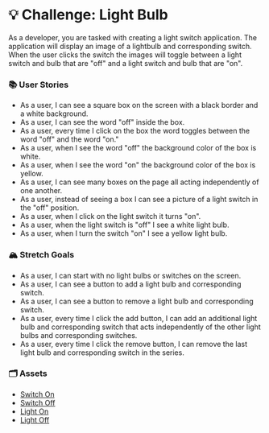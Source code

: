 # 💡 Challenge: Light Bulb

As a developer, you are tasked with creating a light switch application. The application will display an image of a lightbulb and corresponding switch. When the user clicks the switch the images will toggle between a light switch and bulb that are "off" and a light switch and bulb that are "on".

### 📚 User Stories

- As a user, I can see a square box on the screen with a black border and a white background.
- As a user, I can see the word "off" inside the box.
- As a user, every time I click on the box the word toggles between the word "off" and the word "on."
- As a user, when I see the word "off" the background color of the box is white.
- As a user, when I see the word "on" the background color of the box is yellow.
- As a user, I can see many boxes on the page all acting independently of one another.
- As a user, instead of seeing a box I can see a picture of a light switch in the "off" position.
- As a user, when I click on the light switch it turns "on".
- As a user, when the light switch is "off" I see a white light bulb.
- As a user, when I turn the switch "on" I see a yellow light bulb.

### 🏔 Stretch Goals

- As a user, I can start with no light bulbs or switches on the screen.
- As a user, I can see a button to add a light bulb and corresponding switch.
- As a user, I can see a button to remove a light bulb and corresponding switch.
- As a user, every time I click the add button, I can add an additional light bulb and corresponding switch that acts independently of the other light bulbs and corresponding switches.
- As a user, every time I click the remove button, I can remove the last light bulb and corresponding switch in the series.

### 🗂 Assets

- [Switch On](./assets/switchOn.png)
- [Switch Off](./assets/switchOff.png)
- [Light On](./assets/lightOn.png)
- [Light Off](./assets/lightOff.png)
